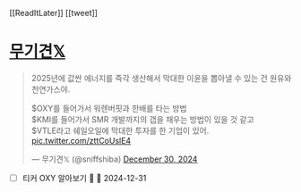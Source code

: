 [[ReadItLater]] [[tweet]]

# [무기견𝕏](https://twitter.com/sniffshiba/status/1873753154766139604)

> 2025년에 값싼 에너지를 즉각 생산해서 막대한 이윤을 뽑아낼 수 있는 건 원유와 천연가스야.  
>   
> $OXY를 들어가서 워렌버핏과 한배를 타는 방법  
> $KMI를 들어가서 SMR 개발까지의 갭을 채우는 방법이 있을 것 같고  
> $VTLE라고 쉐일오일에 막대한 투자를 한 기업이 있어. [pic.twitter.com/zttCoUslE4](https://t.co/zttCoUslE4)
> 
> — 무기견𝕏 (@sniffshiba) [December 30, 2024](https://twitter.com/sniffshiba/status/1873753154766139604?ref_src=twsrc%5Etfw)


- [ ] 티커 OXY 알아보기 🔼 📅 2024-12-31